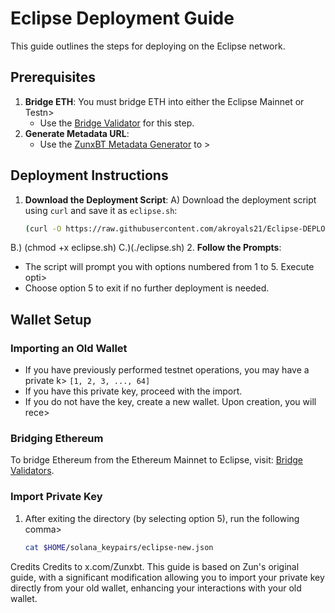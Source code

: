 # Eclipse Deployment Guide
This guide outlines the steps for deploying on the Eclipse network.
## Prerequisites
1. **Bridge ETH**: You must bridge ETH into either the Eclipse Mainnet or Testn>
   - Use the [Bridge Validator](https://bridge.validators.wtf/) for this step.
2. **Generate Metadata URL**:
   - Use the [ZunxBT Metadata Generator](https://zunxbt.github.io/Eclipse/) to >
## Deployment Instructions
1. **Download the Deployment Script**:
A)   Download the deployment script using `curl` and save it as `eclipse.sh`:
   ```bash
   (curl -O https://raw.githubusercontent.com/akroyals21/Eclipse-DEPLOY/refs/heads/main/eclipse.sh)
B.) (chmod +x eclipse.sh)
C.)(./eclipse.sh)
2. **Follow the Prompts**:
   - The script will prompt you with options numbered from 1 to 5. Execute opti>
   - Choose option 5 to exit if no further deployment is needed.
## Wallet Setup
### Importing an Old Wallet
- If you have previously performed testnet operations, you may have a private k>
  `[1, 2, 3, ..., 64]`
- If you have this private key, proceed with the import.
- If you do not have the key, create a new wallet. Upon creation, you will rece>
### Bridging Ethereum
To bridge Ethereum from the Ethereum Mainnet to Eclipse, visit:
[Bridge Validators](https://bridge.validators.wtf/).
### Import Private Key
1. After exiting the directory (by selecting option 5), run the following comma>
   ```bash
   cat $HOME/solana_keypairs/eclipse-new.json

Credits
Credits to x.com/Zunxbt. This guide is based on Zun's original guide, with a significant modification allowing you to import your private key directly from your old wallet, enhancing your interactions with your old wallet.
